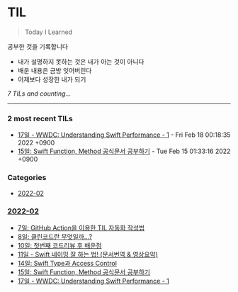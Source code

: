 # TIL
> Today I Learned

공부한 것을 기록합니다
- 내가 설명하지 못하는 것은 내가 아는 것이 아니다
- 배운 내용은 금방 잊어버린다
- 어제보다 성장한 내가 되기


_7 TILs and counting..._

---

### 2 most recent TILs

- [17일 - WWDC: Understanding Swift Performance - 1](2022-02/20220217.md) - Fri Feb 18 00:18:35 2022 +0900
- [15일: Swift Function, Method 공식문서 공부하기](2022-02/20220215.md) - Tue Feb 15 01:33:16 2022 +0900

### Categories

- [2022-02](#2022-02)

### [2022-02](#2022-02)
- [7일: GitHub Action을 이용한 TIL 자동화 작성법](2022-02/20220207.md)
- [8일: 클린코드란 무엇일까...?](2022-02/20220208.md)
- [10일: 첫번째 코드리뷰 후 배운점](2022-02/20220210.md)
- [11일 - Swift 네이밍 잘 하는 법! (문서번역 & 영상요약)](2022-02/20220211.md)
- [14일: Swift Type과 Access Control](2022-02/20220214.md)
- [15일: Swift Function, Method 공식문서 공부하기](2022-02/20220215.md)
- [17일 - WWDC: Understanding Swift Performance - 1](2022-02/20220217.md)

[1]: https://simonwillison.net/2020/Apr/20/self-rewriting-readme/
[2]: https://github.com/jbranchaud/til

